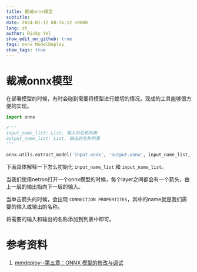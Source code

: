 ```yaml
---
title: 裁减onnx模型
subtitle:
date: 2024-01-12 08:36:12 +0800
lang: zh
author: Ricky Yel
show_edit_on_github: true
tags: onnx ModelDeploy
show_tags: true
---
```


<!--more-->

# 裁减onnx模型

在部署模型的时候，有时会碰到需要将模型进行裁切的情况。现成的工具能够很方便的实现。

```python
import onnx

r'''
input_name_list: List, 输入的名称列表
output_name_list: List, 输出的名称列表
'''

onnx.utils.extract_model('input.onnx', 'output.onnx', input_name_list, output_name_list)
```

下面具体解释一下怎么初始化 `input_name_list` 和 `input_name_list`。

当我们使用netron打开一个onnx模型的时候，每个layer之间都会有一个箭头，由上一层的输出指向下一层的输入。

当单击箭头的时候，会出现 `CONNECTION PROPERTITES`，其中的name就是我们需要的输入或输出的名称。

将需要的输入和输出的名称添加到列表中即可。

# 参考资料

1. [mmdeploy--第五章：ONNX 模型的修改与调试](https://mmdeploy.readthedocs.io/zh-cn/latest/tutorial/05_onnx_model_editing.html)
